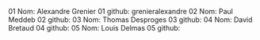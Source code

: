 01 Nom: Alexandre Grenier
01 github: grenieralexandre
02 Nom: Paul Meddeb
02 github:
03 Nom: Thomas Desproges
03 github:
04 Nom: David Bretaud
04 github:
05 Nom: Louis Delmas
05 github: